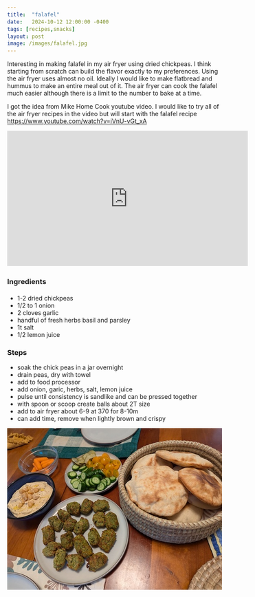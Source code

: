 ```yaml
---
title:  "falafel"
date:   2024-10-12 12:00:00 -0400
tags: [recipes,snacks]
layout: post
image: /images/falafel.jpg
---
```


Interesting in making falafel in my air fryer using dried chickpeas.  I think starting from scratch can build the flavor exactly to my preferences.  Using
the air fryer uses almost no oil.  Ideally I would like to make flatbread and hummus to make an entire meal out of it.  The air fryer can cook the falafel
much easier although there is a limit to the number to bake at a time.

I got the idea from Mike Home Cook youtube video.  I would like to try all of the air fryer recipes in the video but will start with the falafel recipe
https://www.youtube.com/watch?v=iVnU-vGt_xA
<iframe width="560" height="315" src="https://www.youtube.com/embed/iVnU-vGt_xA" title="YouTube video player" frameborder="0" allow="accelerometer; autoplay; clipboard-write; encrypted-media; gyroscope; picture-in-picture; web-share" allowfullscreen></iframe>

### Ingredients
#### 
- 1-2 dried chickpeas
- 1/2 to 1 onion
- 2 cloves garlic
- handful of fresh herbs basil and parsley
- 1t salt
- 1/2 lemon juice

### Steps
- soak the chick peas in a jar overnight
- drain peas, dry with towel
- add to food processor
- add onion, garic, herbs, salt, lemon juice
- pulse until consistency is sandlike and can be pressed together
- with spoon or scoop create balls about 2T size
- add to air fryer about 6-9 at 370 for 8-10m
- can add time, remove when lightly brown and crispy

![with flatbread and hummus](images/hummus1.jpg)
